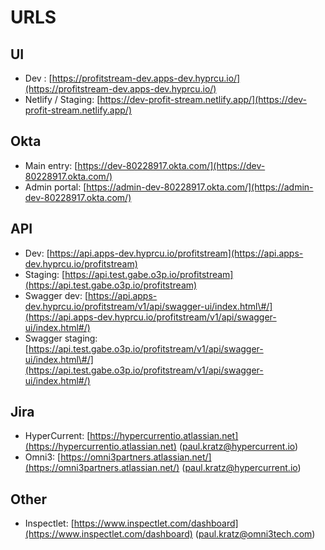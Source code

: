 # URLS

## UI

* Dev : [https://profitstream-dev.apps-dev.hyprcu.io/](https://profitstream-dev.apps-dev.hyprcu.io/)
* Netlify / Staging: [https://dev-profit-stream.netlify.app/](https://dev-profit-stream.netlify.app/)

## Okta

* Main entry: [https://dev-80228917.okta.com/](https://dev-80228917.okta.com/)
* Admin portal: [https://admin-dev-80228917.okta.com/](https://admin-dev-80228917.okta.com/)

## API

* Dev: [https://api.apps-dev.hyprcu.io/profitstream](https://api.apps-dev.hyprcu.io/profitstream)
* Staging: [https://api.test.gabe.o3p.io/profitstream](https://api.test.gabe.o3p.io/profitstream)
* Swagger dev: [https://api.apps-dev.hyprcu.io/profitstream/v1/api/swagger-ui/index.html\#/](https://api.apps-dev.hyprcu.io/profitstream/v1/api/swagger-ui/index.html#/)
* Swagger staging: [https://api.test.gabe.o3p.io/profitstream/v1/api/swagger-ui/index.html\#/](https://api.test.gabe.o3p.io/profitstream/v1/api/swagger-ui/index.html#/)

## Jira

* HyperCurrent: [https://hypercurrentio.atlassian.net](https://hypercurrentio.atlassian.net) \(paul.kratz@hypercurrent.io\)
* Omni3: [https://omni3partners.atlassian.net/](https://omni3partners.atlassian.net/) \(paul.kratz@hypercurrent.io\)

## Other

* Inspectlet: [https://www.inspectlet.com/dashboard](https://www.inspectlet.com/dashboard) \(paul.kratz@omni3tech.com\)


